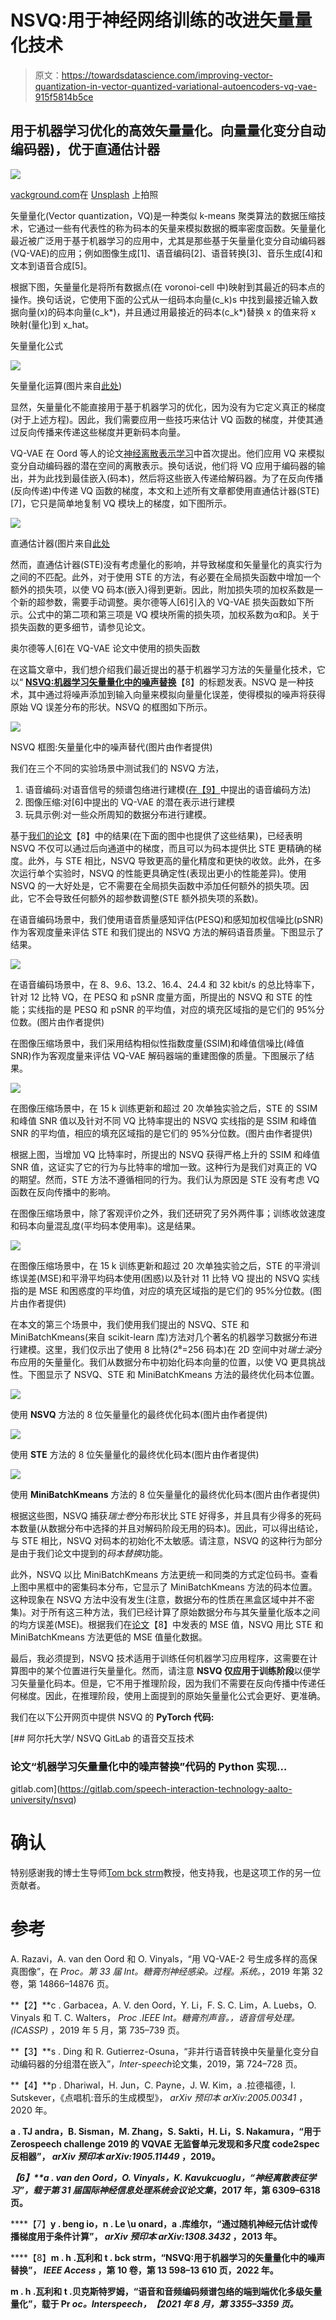 # NSVQ:用于神经网络训练的改进矢量量化技术

> 原文：<https://towardsdatascience.com/improving-vector-quantization-in-vector-quantized-variational-autoencoders-vq-vae-915f5814b5ce>

## 用于机器学习优化的高效矢量量化。向量量化变分自动编码器)，优于直通估计器

![](img/a11cfd341542f684b9b0c27d650402bb.png)

[vackground.com](https://unsplash.com/@vackground?utm_source=medium&utm_medium=referral)在 [Unsplash](https://unsplash.com?utm_source=medium&utm_medium=referral) 上拍照

矢量量化(Vector quantization，VQ)是一种类似 k-means 聚类算法的数据压缩技术，它通过一些有代表性的称为码本的矢量来模拟数据的概率密度函数。矢量量化最近被广泛用于基于机器学习的应用中，尤其是那些基于矢量量化变分自动编码器(VQ-VAE)的应用；例如图像生成[1]、语音编码[2]、语音转换[3]、音乐生成[4]和文本到语音合成[5]。

根据下图，矢量量化是将所有数据点(在 voronoi-cell 中)映射到其最近的码本点的操作。换句话说，它使用下面的公式从一组码本向量(c_k)s 中找到最接近输入数据向量(x)的码本向量(c_k*)，并且通过用最接近的码本(c_k*)替换 x 的值来将 x 映射(量化)到 x_hat。

矢量量化公式

![](img/9e73f559e3360fc068c6c647e4115c0f.png)

矢量量化运算(图片来自[此处](https://speechprocessingbook.aalto.fi/Modelling/Vector_quantization_VQ.html))

显然，矢量量化不能直接用于基于机器学习的优化，因为没有为它定义真正的梯度(对于上述方程)。因此，我们需要应用一些技巧来估计 VQ 函数的梯度，并使其通过反向传播来传递这些梯度并更新码本向量。

VQ-VAE 在 Oord 等人的论文[神经离散表示学习](https://proceedings.neurips.cc/paper/2017/file/7a98af17e63a0ac09ce2e96d03992fbc-Paper.pdf)中首次提出。他们应用 VQ 来模拟变分自动编码器的潜在空间的离散表示。换句话说，他们将 VQ 应用于编码器的输出，并为此找到最佳嵌入(码本)，然后将这些嵌入传递给解码器。为了在反向传播(反向传递)中传递 VQ 函数的梯度，本文和上述所有文章都使用直通估计器(STE) [7]，它只是简单地复制 VQ 模块上的梯度，如下图所示。

![](img/901d27807c18f56afbe5c1208bbc26b5.png)

直通估计器(图片来自[此处](https://www.hassanaskary.com/python/pytorch/deep%20learning/2020/09/19/intuitive-explanation-of-straight-through-estimators.html)

然而，直通估计器(STE)没有考虑量化的影响，并导致梯度和矢量量化的真实行为之间的不匹配。此外，对于使用 STE 的方法，有必要在全局损失函数中增加一个额外的损失项，以使 VQ 码本(嵌入)得到更新。因此，附加损失项的加权系数是一个新的超参数，需要手动调整。奥尔德等人[6]引入的 VQ-VAE 损失函数如下所示。公式中的第二项和第三项是 VQ 模块所需的损失项，加权系数为α和β。关于损失函数的更多细节，请参见论文。

奥尔德等人[6]在 VQ-VAE 论文中使用的损失函数

在这篇文章中，我们想介绍我们最近提出的基于机器学习方法的矢量量化技术，它以“ [**NSVQ:机器学习矢量量化中的噪声替换**](https://ieeexplore.ieee.org/abstract/document/9696322)【8】的标题发表。NSVQ 是一种技术，其中通过将噪声添加到输入向量来模拟向量量化误差，使得模拟的噪声将获得原始 VQ 误差分布的形状。NSVQ 的框图如下所示。

![](img/d8e52541584a6f01cb0b0e1ecf715152.png)

NSVQ 框图:矢量量化中的噪声替代(图片由作者提供)

我们在三个不同的实验场景中测试我们的 NSVQ 方法，

1.  语音编码:对语音信号的频谱包络进行建模([在【9】](https://www.isca-speech.org/archive/pdfs/interspeech_2021/vali21_interspeech.pdf)中提出的语音编码方法)
2.  图像压缩:对[6]中提出的 VQ-VAE 的潜在表示进行建模
3.  玩具示例:对一些众所周知的数据分布进行建模。

基于[我们的论文](https://ieeexplore.ieee.org/abstract/document/9696322)【8】中的结果(在下面的图中也提供了这些结果)，已经表明 NSVQ 不仅可以通过后向通道中的梯度，而且可以为码本提供比 STE 更精确的梯度。此外，与 STE 相比，NSVQ 导致更高的量化精度和更快的收敛。此外，在多次运行单个实验时，NSVQ 的性能更具确定性(表现出更小的性能差异)。使用 NSVQ 的一大好处是，它不需要在全局损失函数中添加任何额外的损失项。因此，它不会导致任何额外的超参数调整(STE 额外损失项的系数)。

在语音编码场景中，我们使用语音质量感知评估(PESQ)和感知加权信噪比(pSNR)作为客观度量来评估 STE 和我们提出的 NSVQ 方法的解码语音质量。下图显示了结果。

![](img/dafd904159e9c665dead6528905c6e4b.png)

在语音编码场景中，在 8、9.6、13.2、16.4、24.4 和 32 kbit/s 的总比特率下，针对 12 比特 VQ，在 PESQ 和 pSNR 度量方面，所提出的 NSVQ 和 STE 的性能；实线指的是 PESQ 和 pSNR 的平均值，对应的填充区域指的是它们的 95%分位数。(图片由作者提供)

在图像压缩场景中，我们采用结构相似性指数度量(SSIM)和峰值信噪比(峰值 SNR)作为客观度量来评估 VQ-VAE 解码器端的重建图像的质量。下图展示了结果。

![](img/296a967f7f4a0d89f2c6e89137f20a9a.png)

在图像压缩场景中，在 15 k 训练更新和超过 20 次单独实验之后，STE 的 SSIM 和峰值 SNR 值以及针对不同 VQ 比特率提出的 NSVQ 实线指的是 SSIM 和峰值 SNR 的平均值，相应的填充区域指的是它们的 95%分位数。(图片由作者提供)

根据上图，当增加 VQ 比特率时，所提出的 NSVQ 获得严格上升的 SSIM 和峰值 SNR 值，这证实了它的行为与比特率的增加一致。这种行为是我们对真正的 VQ 的期望。然而，STE 方法不遵循相同的行为。我们认为原因是 STE 没有考虑 VQ 函数在反向传播中的影响。

在图像压缩场景中，除了客观评价之外，我们还研究了另外两件事；训练收敛速度和码本向量混乱度(平均码本使用率)。这是结果。

![](img/04840b957aea2c55d934ac9b1f6a790d.png)

在图像压缩场景中，在 15 k 训练更新和超过 20 次单独实验之后，STE 的平滑训练误差(MSE)和平滑平均码本使用(困惑)以及针对 11 比特 VQ 提出的 NSVQ 实线指的是 MSE 和困惑度的平均值，对应的填充区域指的是它们的 95%分位数。(图片由作者提供)

在本文的第三个场景中，我们使用我们提出的 NSVQ、STE 和 MiniBatchKmeans(来自 scikit-learn 库)方法对几个著名的机器学习数据分布进行建模。这里，我们仅示出了使用 8 比特(2⁸=256 码本)在 2D 空间中对*瑞士滚*分布应用的矢量量化。我们从数据分布中初始化码本向量的位置，以使 VQ 更具挑战性。下图显示了 NSVQ、STE 和 MiniBatchKmeans 方法的最终优化码本位置。

![](img/02e739d5a20f9238cb78cd3852709d4a.png)

使用 **NSVQ** 方法的 8 位矢量量化的最终优化码本(图片由作者提供)

![](img/759039ec867128862217b0e83c805520.png)

使用 **STE** 方法的 8 位矢量量化的最终优化码本(图片由作者提供)

![](img/7fef817ff3433aaba208cfe425711162.png)

使用 **MiniBatchKmeans** 方法的 8 位矢量量化的最终优化码本(图片由作者提供)

根据这些图，NSVQ 捕获*瑞士卷*分布形状比 STE 好得多，并且具有少得多的死码本数量(从数据分布中选择的并且对解码阶段无用的码本)。因此，可以得出结论，与 STE 相比，NSVQ 对码本的初始化不太敏感。请注意，NSVQ 的这种行为部分是由于我们论文中提到的*码本替换*功能。

此外，NSVQ 以比 MiniBatchKmeans 方法更统一和同类的方式定位码书。查看上图中黑框中的密集码本分布，它显示了 MiniBatchKmeans 方法的码本位置。这种现象在 NSVQ 方法中没有发生(注意，数据分布的性质在黑盒区域中并不密集)。对于所有这三种方法，我们已经计算了原始数据分布与其矢量量化版本之间的均方误差(MSE)。根据我们在[论文](https://ieeexplore.ieee.org/abstract/document/9696322)【8】中发表的 MSE 值，NSVQ 用比 STE 和 MiniBatchKmeans 方法更低的 MSE 值量化数据。

最后，我必须提到，NSVQ 技术适用于训练任何机器学习应用程序，这需要在计算图中的某个位置进行矢量量化。然而，请注意 **NSVQ 仅应用于训练阶段**以便学习矢量量化码本。但是，它不用于推理阶段，因为我们不需要在反向传播中传递任何梯度。因此，在推理阶段，使用上面提到的原始矢量量化公式会更好、更准确。

我们在以下公开网页中提供 NSVQ 的 **PyTorch 代码:**

[](https://gitlab.com/speech-interaction-technology-aalto-university/nsvq) [## 阿尔托大学/ NSVQ GitLab 的语音交互技术

### 论文“机器学习矢量量化中的噪声替换”代码的 Python 实现…

gitlab.com](https://gitlab.com/speech-interaction-technology-aalto-university/nsvq) 

# 确认

特别感谢我的博士生导师[Tom bck strm](https://research.aalto.fi/en/persons/tom-bäckström)教授，他支持我，也是这项工作的另一位贡献者。

# 参考

A. Razavi，A. van den Oord 和 O. Vinyals，“用 VQ-VAE-2 号生成多样的高保真图像”，在 *Proc。第 33 届 Int。糖膏剂神经感染。过程。系统。*，2019 年第 32 卷，第 14866–14876 页。

**【2】**c . Garbacea，A. V. den Oord，Y. Li，F. S. C. Lim，A. Luebs，O. Vinyals 和 T. C. Walters， *Proc .IEEE Int。糖膏剂声音。，语音信号处理。(ICASSP)* ，2019 年 5 月，第 735–739 页。

**【3】**s . Ding 和 R. Gutierrez-Osuna，“非并行语音转换中矢量量化变分自动编码器的分组潜在嵌入”，*Inter-speech*论文集，2019，第 724–728 页。

**【4】**p . Dhariwal，H. Jun，C. Payne，J. W. Kim，a .拉德福德，I. Sutskever，《点唱机:音乐的生成模型》， *arXiv 预印本 arXiv:2005.00341* ，2020 年。

**a . TJ andra，B. Sisman，M. Zhang，S. Sakti，H. Li，S. Nakamura，“用于 Zerospeech challenge 2019 的 VQVAE 无监督单元发现和多尺度 code2spec 反相器”， *arXiv 预印本 arXiv:1905.11449* ，2019。**

****【6】**a . van den Oord，O. Vinyals，K. Kavukcuoglu，“神经离散表征学习”，载于*第 31 届国际神经信息处理系统会议论文集*，2017 年，第 6309–6318 页。**

****【7】**y . beng io，n . Le \u onard，a .库维尔，“通过随机神经元估计或传播梯度用于条件计算”， *arXiv 预印本 arXiv:1308.3432* ，2013 年。**

****【8】**m . h .瓦利和 t . bck strm，“NSVQ:用于机器学习的矢量量化中的噪声替换”， *IEEE Access* ，第 10 卷，第 13 598–13 610 页，2022 年。**

****m . h .瓦利和 t .贝克斯特罗姆，“语音和音频编码频谱包络的端到端优化多级矢量量化”，载于 Pr *oc。Interspeech，【2021 年 8 月，第 3355–3359 页。*****
